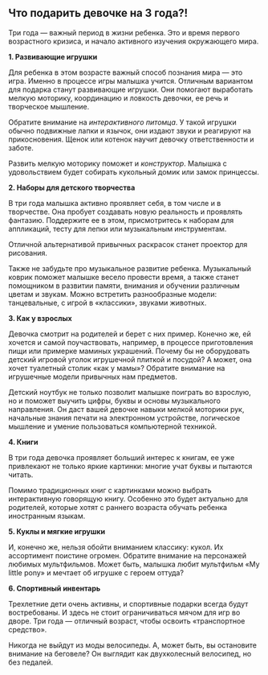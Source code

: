 ## Что подарить девочке на 3 года?!
Три года — важный период в жизни ребенка. Это и время первого возрастного кризиса, и начало активного изучения окружающего мира.

__1. Развивающие игрушки__

Для ребенка в этом возрасте важный способ познания мира — это игра. Именно в процессе игры малышка учится. Отличным вариантом для подарка станут развивающие игрушки. Они помогают выработать мелкую моторику, координацию и ловкость девочки, ее речь и творческое мышление. 

Обратите внимание на *интерактивного питомца*. У такой игрушки обычно подвижные лапки и язычок, они издают звуки и реагируют на прикосновения. Щенок или котенок научит девочку ответственности и заботе.

Развить мелкую моторику поможет и *конструктор*. Малышка с удовольствием будет собирать кукольный домик или замок принцессы.

__2. Наборы для детского творчества__

В три года малышка активно проявляет себя, в том числе и в творчестве. Она пробует создавать новую реальность и проявлять фантазию. Поддержите ее в этом, присмотритесь к наборам для аппликаций, тесту для лепки или музыкальным инструментам.

Отличной альтернативой привычных раскрасок станет проектор для рисования. 

Также не забудьте про музыкальное развитие ребенка. Музыкальный коврик поможет малышке весело провести время, а также станет помощником в развитии памяти, внимания и обучении различным цветам и звукам. Можно встретить разнообразные модели: танцевальные, с игрой в «классики», звуками животных.

__3. Как у взрослых__

Девочка смотрит на родителей и берет с них пример. Конечно же, ей хочется и самой поучаствовать, например, в процессе приготовления пищи или примерке маминых украшений. Почему бы не оборудовать детский игровой уголок игрушечной плиткой и посудой? А может, она хочет туалетный столик «как у мамы»? Обратите внимание на игрушечные модели привычных нам предметов.

Детский ноутбук не только позволит малышке поиграть во взрослую, но и поможет выучить цифры, буквы и основы музыкального направления. Он даст вашей девочке навыки мелкой моторики рук, начальные знания печати на электронном устройстве, логическое мышление и умение пользоваться компьютерной техникой.

__4. Книги__

В три года девочка проявляет больший интерес к книгам, ее уже привлекают не только яркие картинки: многие учат буквы и пытаются читать. 

Помимо традиционных книг с картинками можно выбрать интерактивную говорящую книгу. Особенно это будет актуально для родителей, которые хотят с раннего возраста обучать ребенка иностранным языкам.

__5. Куклы и мягкие игрушки__

И, конечно же, нельзя обойти вниманием классику: кукол. Их ассортимент поистине огромен. Обратите внимание на персонажей любимых мультфильмов. Может быть, малышка любит мультфильм «My little pony» и мечтает об игрушке с героем оттуда?

__6. Спортивный инвентарь__

Трехлетние дети очень активны, и спортивные подарки всегда будут востребованы. И здесь не стоит ограничиваться мячом для игр во дворе. Три года — отличный возраст, чтобы освоить «транспортное средство».

Никогда не выйдут из моды велосипеды. А, может быть, вы остановите внимание на беговеле? Он выглядит как двухколесный велосипед, но без педалей.